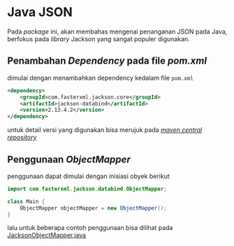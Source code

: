 # Java JSON

Pada _package_ ini, akan membahas mengenai penanganan JSON pada Java, berfokus pada _library_ Jackson yang sangat populer digunakan.

## Penambahan _Dependency_ pada file _pom.xml_

dimulai dengan menambahkan dependency kedalam file ```pom.xml```

```xml
<dependency>
    <groupId>com.fasterxml.jackson.core</groupId>
    <artifactId>jackson-databind</artifactId>
    <version>2.13.4.2</version>
</dependency>
```
untuk detail versi yang digunakan bisa merujuk pada [_maven central repository_](https://search.maven.org/artifact/com.fasterxml.jackson.core/jackson-databind)


## Penggunaan _ObjectMapper_
penggunaan dapat dimulai dengan inisiasi obyek berikut

```java
import com.fasterxml.jackson.databind.ObjectMapper;

class Main {
    ObjectMapper objectMapper = new ObjectMapper();
}
```
lalu untuk beberapa contoh penggunaan bisa dilihat pada [JacksonObjectMapper.java](JacksonObjectMapper.java)